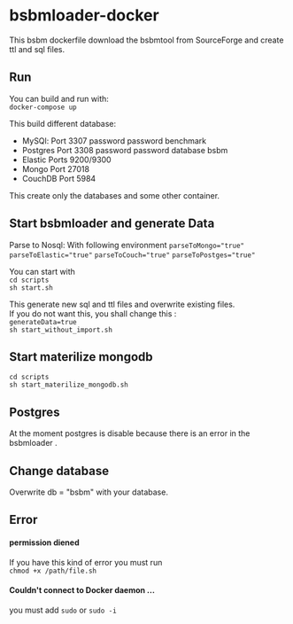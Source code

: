 # bsbmloader-docker

This bsbm dockerfile download the bsbmtool from SourceForge and create ttl and
sql files.

## Run
 You can build  and run  with:             
 `docker-compose up`

 This build different database:  

* MySQl:   Port 3307  password password benchmark  
* Postgres Port 3308   password password database bsbm
* Elastic  Ports 9200/9300
* Mongo Port 27018
* CouchDB Port 5984

This create only the databases and some other container.

## Start bsbmloader and generate Data

Parse to Nosql:
With following environment
``parseToMongo="true"``    
``parseToElastic="true"``
``parseToCouch="true"``
``parseToPostges="true"``

You can start with   
``cd scripts``    
``sh start.sh``

This generate new sql and ttl files and overwrite existing files.  
If you do not want this, you shall change this :  
``generateData=true``    
``sh start_without_import.sh``


## Start materilize mongodb

``cd scripts``    
``sh start_materilize_mongodb.sh``

## Postgres

 At the moment postgres is disable because there is an error in the bsbmloader .

## Change database
Overwrite db = "bsbm" with your database.

## Error
#### permission diened
If you have this kind of error you must run   
`chmod +x /path/file.sh`

#### Couldn't connect to Docker daemon ...

you must add `sudo` or `sudo -i`
